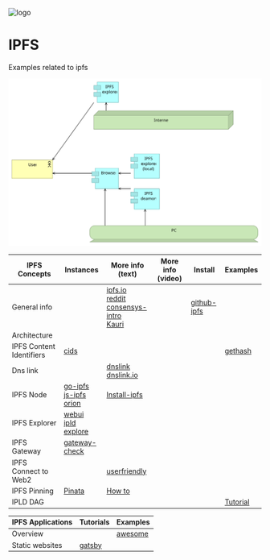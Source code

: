 ![logo][]

[logo]:   https://web3examples.github.io/logo.png

# IPFS
Examples related to ipfs

![](architecture/ipfs.svg)


| IPFS Concepts   | Instances                   | More info (text) | More info (video) |   Install  |  Examples |
| --------------- |  ---------                  | ---------       | ---------          | ---------  |  -------- | 
| General info    |                                    | [ipfs.io]<br>[reddit]<br>[consensys-intro]<br>[Kauri]|           | [github-ipfs] 
| Architecture    |                                    | 
| IPFS Content Identifiers | [cids]                    |                 |                    |            |[gethash](gethash) 
| Dns link        |                                    | [dnslink]<br>[dnslink.io]      |
| IPFS Node       | [go-ipfs]<br>[js-ipfs]<br>[orion]  | [Install-ipfs]
| IPFS Explorer   | [webui]<br> [ipld explore]
| IPFS Gateway    | [gateway-check] |
| IPFS Connect to Web2 |                        | [userfriendly]
| IPFS Pinning    | [Pinata] | [How to]
| IPLD DAG        |                               |                |                    |          |  [Tutorial] |

[ipfs.io]:         https://ipfs.io
[reddit]:          https://www.reddit.com/r/IPFS
[IPFS Alpha Demo]: https://www.youtube.com/watch?v=8CMxDNuuAiQ
[Install IPFS]:    https://docs.ipfs.io/introduction/install/
[Tutorial]:        https://proto.school/#/tutorials
[go-ipfs]:         https://github.com/ipfs/go-ipfs
[js-ipfs]:         https://github.com/ipfs/js-ipfs
[orion]:           https://orion.siderus.io
[webui]:           https://webui.ipfs.io
[ipld explore]:    https://explore.ipld.io/
[gateway-check]:   https://ipfs.github.io/public-gateway-checker
[github-ipfs]:     https://github.com/ipfs
[userfriendly]:    https://hackernoon.com/ten-terrible-attempts-to-make-the-inter-planetary-file-system-human-friendly-e4e95df0c6fa
[cids]:            https://docs.ipfs.io/guides/concepts/cid/
[dnslink]:         https://docs.ipfs.io/guides/concepts/dnslink/
[dnslink.io]:      http://dnslink.io/
[consensys-intro]: https://medium.com/@ConsenSys/an-introduction-to-ipfs-9bba4860abd0 
[Pinata]:          https://pinata.cloud
[How to]:          https://medium.com/pinata/how-to-pin-to-ipfs-effortlessly-ba3437b33885
[Install-ipfs]:    https://kauri.io/article/b01b9b7bebcd4ebf80edf021bdd0e232
[Kauri]:           https://kauri.io/search-results?q=ipfs

| IPFS Applications | Tutorials |  Examples |                 
| --------------- |  ---------   | ------|
| Overview         |             | [awesome][] |
| Static websites  | [gatsby][]  |   |


[gatsby]:     https://interplanetarygatsby.com/ipfs-deploy/
[awesome]:    https://awesome.ipfs.io


